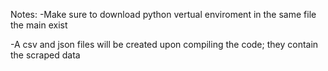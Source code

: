 Notes:
-Make sure to download python vertual enviroment in the same file the main exist

-A csv and json files will be created upon compiling the code; they contain the scraped data
